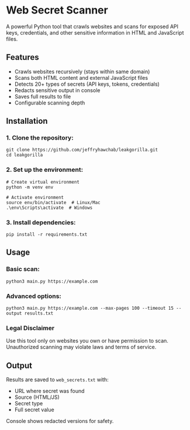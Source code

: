 

Web Secret Scanner
==================

A powerful Python tool that crawls websites and scans for exposed API keys, credentials, and other sensitive information in HTML and JavaScript files.

Features
--------

*   Crawls websites recursively (stays within same domain)
*   Scans both HTML content and external JavaScript files
*   Detects 20+ types of secrets (API keys, tokens, credentials)
*   Redacts sensitive output in console
*   Saves full results to file
*   Configurable scanning depth

Installation
------------

### 1\. Clone the repository:

    git clone https://github.com/jeffryhawchab/leakgorilla.git
    cd leakgorilla

### 2\. Set up the environment:

    # Create virtual environment
    python -m venv env
    
    # Activate environment
    source env/bin/activate  # Linux/Mac
    .\env\Scripts\activate  # Windows

### 3\. Install dependencies:

    pip install -r requirements.txt

Usage
-----

### Basic scan:

    python3 main.py https://example.com

### Advanced options:

    python3 main.py https://example.com --max-pages 100 --timeout 15 --output results.txt




### Legal Disclaimer

Use this tool only on websites you own or have permission to scan. Unauthorized scanning may violate laws and terms of service.

Output
------

Results are saved to `web_secrets.txt` with:

*   URL where secret was found
*   Source (HTML/JS)
*   Secret type
*   Full secret value

Console shows redacted versions for safety.



